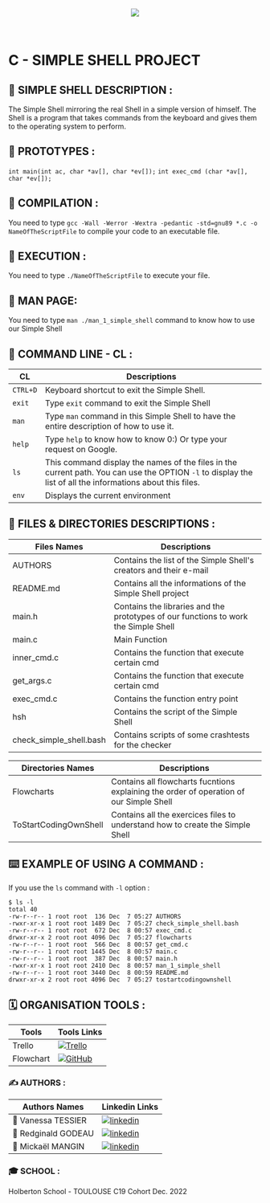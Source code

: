 <br>
<p align="center">
  <img src="https://zupimages.net/up/22/49/4ouj.png" />
</p>
<br>

# C - SIMPLE SHELL PROJECT

## :pencil: SIMPLE SHELL DESCRIPTION :
The Simple Shell mirroring the real Shell in a simple version of himself.
The Shell is a program that takes commands from the keyboard and gives them to the operating system to perform.

## :pencil: PROTOTYPES :
`int main(int ac, char *av[], char *ev[]);`
`int exec_cmd (char *av[], char *ev[]);`

## :pencil: COMPILATION :
You need to type `gcc -Wall -Werror -Wextra -pedantic -std=gnu89 *.c -o NameOfTheScriptFile` to compile your code to an executable file.

## :pencil: EXECUTION :
You need to type `./NameOfTheScriptFile` to execute your file.

## :pencil: MAN PAGE:
You need to type `man ./man_1_simple_shell` command to know how to use our Simple Shell

## :pencil: COMMAND LINE - CL :

| CL           | Descriptions                                                                |
| ------------------------- | ------------------------------------------------------------------ |
| `CTRL+D`  | Keyboard shortcut to exit the Simple Shell.
| `exit` | Type `exit` command to exit the Simple Shell
| `man` | Type `man` command in this Simple Shell to have the entire description of how to use it.
| `help` | Type `help` to know how to know 0:) Or type your request on Google.
| `ls` | This command display the names of the files in the current path. You can use the OPTION `-l` to display the list of all the informations about this files.
| `env` | Displays the current environment 

## :pencil: FILES & DIRECTORIES DESCRIPTIONS :

| Files Names             | Descriptions                                                                |
| ----------------- | ------------------------------------------------------------------ |
| AUTHORS | Contains the list of the Simple Shell's creators and their e-mail |
| README.md | Contains all the informations of the Simple Shell project |
| main.h | Contains the libraries and the prototypes of our functions to work the Simple Shell |
| main.c | Main Function |
| inner_cmd.c | Contains the function that execute certain cmd |
| get_args.c | Contains the function that execute certain cmd |
| exec_cmd.c | Contains the function entry point |
| hsh | Contains the script of the Simple Shell |
| check_simple_shell.bash | Contains scripts of some crashtests for the checker |

| Directories Names             | Descriptions
| ----------------- | ------------------------------------------------------------------ |
| Flowcharts | Contains all flowcharts fucntions explaining the order of operation of our Simple Shell  |
| ToStartCodingOwnShell | Contains all the exercices files to understand how to create the Simple Shell

## :keyboard: EXAMPLE OF USING A COMMAND :

If you use the `ls` command with `-l` option :
```
$ ls -l
total 40
-rw-r--r-- 1 root root  136 Dec  7 05:27 AUTHORS
-rwxr-xr-x 1 root root 1489 Dec  7 05:27 check_simple_shell.bash
-rw-r--r-- 1 root root  672 Dec  8 00:57 exec_cmd.c
drwxr-xr-x 2 root root 4096 Dec  7 05:27 flowcharts
-rw-r--r-- 1 root root  566 Dec  8 00:57 get_cmd.c
-rw-r--r-- 1 root root 1445 Dec  8 00:57 main.c
-rw-r--r-- 1 root root  387 Dec  8 00:57 main.h
-rwxr-xr-x 1 root root 2410 Dec  8 00:57 man_1_simple_shell
-rw-r--r-- 1 root root 3440 Dec  8 00:59 README.md
drwxr-xr-x 2 root root 4096 Dec  7 05:27 tostartcodingownshell
```

## :spiral_calendar: ORGANISATION TOOLS :

| Tools             | Tools Links                                                                |
| ----------------- | ------------------------------------------------------------------ |
| Trello | [![Trello](https://img.shields.io/badge/Trello-%23026AA7.svg?style=for-the-badge&logo=Trello&logoColor=white)](https://trello.com/b/9Knotcwi/shell) |
| Flowchart | [![GitHub](https://img.shields.io/badge/github-%23121011.svg?style=for-the-badge&logo=github&logoColor=white)](https://github.com/Leakim01/holbertonschool-simple_shell/tree/main/flowcharts) |

### :writing_hand: AUTHORS :

| Authors Names             | Linkedin Links                                                                |
| ----------------- | ------------------------------------------------------------------ |
| 👩 Vanessa TESSIER | [![linkedin](https://img.shields.io/badge/linkedin-white?style=for-the-badge&logo=linkedin&logoColor=black)](https://www.linkedin.com/in/vanessa-tessier-601794252/) |
| 👦 Redginald GODEAU | [![linkedin](https://img.shields.io/badge/linkedin-white?style=for-the-badge&logo=linkedin&logoColor=black)](https://www.linkedin.com/in/redginald-godeau-04ab8a254/) |
| 👨 Mickaël MANGIN | [![linkedin](https://img.shields.io/badge/linkedin-white?style=for-the-badge&logo=linkedin&logoColor=black)](https://www.linkedin.com/in/micka%C3%ABl-mangin-331aa2170/) |

### :mortar_board: SCHOOL :

Holberton School - TOULOUSE
C19 Cohort
Dec. 2022
